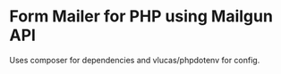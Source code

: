 # Form Mailer for PHP using Mailgun API

Uses composer for dependencies and vlucas/phpdotenv for config.

